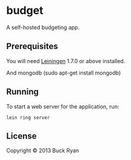 # budget

A self-hosted budgeting app.

## Prerequisites

You will need [Leiningen][1] 1.7.0 or above installed.

[1]: https://github.com/technomancy/leiningen

And mongodb (sudo apt-get install mongodb)

## Running

To start a web server for the application, run:

    lein ring server

## License

Copyright © 2013 Buck Ryan
